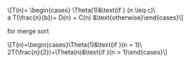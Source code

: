 \\[T(n)= \begin{cases} \Theta(1)&\text{if } (n \leq c)\\\
a T(\frac{n}{b})+ D(n) + C(n) &\text{otherwise}\end{cases}\\]

for merge sort

\\[T(n)=\begin{cases}\Theta(1)&\text{if }(n = 1)\\\
2T(\frac{n}{2})+\Theta(n)&\text{if }(n > 1)\end{cases}\\]